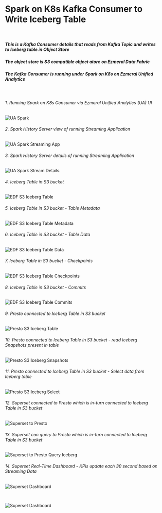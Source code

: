 # Spark on K8s Kafka Consumer to Write Iceberg Table

<br>

##### This is a Kafka Consumer details that reads from Kafka Topic and writes to Iceberg table in Object Store
##### The object store is S3 compatible object atore on Ezmeral Data Fabric
##### The Kafka Consumer is running under Spark on K8s on Ezmeral Unified Analytics

<br>

###### 1. Running Spark on K8s Consumer via Ezmeral Unified Analytics (UA) UI

![UA Spark](images/UAspark_stream_app_running.png) 

###### 2. Spark History Server view of running Streaming Application

![UA Spark Streaming App](images/spark_k8s_application.png) 

###### 3. Spark History Server details of running Streaming Application

![UA Spark Stream Details](images/spark_K8s_stream_1.png) 

###### 4. Iceberg Table in S3 bucket

![EDF S3 Iceberg Table](images/S3iceberg_kafka_ingest4.png)

###### 5. Iceberg Table in S3 bucket - Table Metadata

![EDF S3 Iceberg Table Metadata](images/S3iceberg_kafka_ingest4_metadata.png)

###### 6. Iceberg Table in S3 bucket - Table Data

![EDF S3 Iceberg Table Data](images/S3iceberg_kafka_ingest4_data.png)

###### 7. Iceberg Table in S3 bucket - Checkpoints

![EDF S3 Iceberg Table Checkpoints](images/S3iceberg_checkpoints.png)

###### 8. Iceberg Table in S3 bucket - Commits

![EDF S3 Iceberg Table Commits](images/S3iceberg_commits.png)

###### 9. Presto connected to Iceberg Table in S3 bucket

![Presto S3 Iceberg Table](images/Presto_reads_S3_table.png)

###### 10. Presto connected to Iceberg Table in S3 bucket - read Iceberg Snapshots present in table

![Presto S3 Iceberg Snapshots](images/Presto_Iceberg_snapshots_S3table.png)

###### 11. Presto connected to Iceberg Table in S3 bucket - Select data from Iceberg table

![Presto S3 Iceberg Select](images/Presto_iceberg_S3table_select.png)

###### 12. Superset connected to Presto which is in-turn connected to Iceberg Table in S3 bucket

![Superset to Presto](images/superset-to-Presto-icebergS3.png)

###### 13. Superset can query to Presto which is in-turn connected to Iceberg Table in S3 bucket

![Superset to Presto Query Iceberg](images/superset-query-S3iceberg.png)

###### 14. Superset Real-Time Dashboard - KPIs update each 30 second based on Streaming Data 

![Superset Dashboard](images/superset-dashboard-streamingKPI.png)

<br>

![Superset Dashboard](images/realtime_update_superset_dashboard.png)
